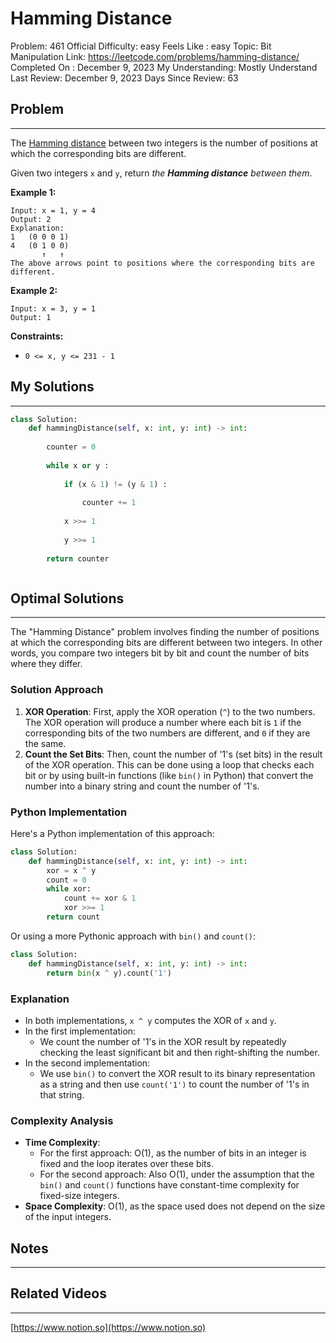# Hamming Distance

Problem: 461
Official Difficulty: easy
Feels Like : easy
Topic: Bit Manipulation
Link: https://leetcode.com/problems/hamming-distance/
Completed On : December 9, 2023
My Understanding: Mostly Understand
Last Review: December 9, 2023
Days Since Review: 63

## Problem

---

The [Hamming distance](https://en.wikipedia.org/wiki/Hamming_distance) between two integers is the number of positions at which the corresponding bits are different.

Given two integers `x` and `y`, return *the **Hamming distance** between them*.

**Example 1:**

```
Input: x = 1, y = 4
Output: 2
Explanation:
1   (0 0 0 1)
4   (0 1 0 0)
       ↑   ↑
The above arrows point to positions where the corresponding bits are different.

```

**Example 2:**

```
Input: x = 3, y = 1
Output: 1

```

**Constraints:**

- `0 <= x, y <= 231 - 1`

## My Solutions

---

```python
class Solution:
    def hammingDistance(self, x: int, y: int) -> int:
    
        counter = 0
    
        while x or y : 
            
            if (x & 1) != (y & 1) : 
                
                counter += 1 
                
            x >>= 1
                
            y >>= 1
            
        return counter
```

```python

```

## Optimal Solutions

---

The "Hamming Distance" problem involves finding the number of positions at which the corresponding bits are different between two integers. In other words, you compare two integers bit by bit and count the number of bits where they differ.

### Solution Approach

1. **XOR Operation**: First, apply the XOR operation (`^`) to the two numbers. The XOR operation will produce a number where each bit is `1` if the corresponding bits of the two numbers are different, and `0` if they are the same.
2. **Count the Set Bits**: Then, count the number of '1's (set bits) in the result of the XOR operation. This can be done using a loop that checks each bit or by using built-in functions (like `bin()` in Python) that convert the number into a binary string and count the number of '1's.

### Python Implementation

Here's a Python implementation of this approach:

```python
class Solution:
    def hammingDistance(self, x: int, y: int) -> int:
        xor = x ^ y
        count = 0
        while xor:
            count += xor & 1
            xor >>= 1
        return count
```

Or using a more Pythonic approach with `bin()` and `count()`:

```python
class Solution:
    def hammingDistance(self, x: int, y: int) -> int:
        return bin(x ^ y).count('1')
```

### Explanation

- In both implementations, `x ^ y` computes the XOR of `x` and `y`.
- In the first implementation:
    - We count the number of '1's in the XOR result by repeatedly checking the least significant bit and then right-shifting the number.
- In the second implementation:
    - We use `bin()` to convert the XOR result to its binary representation as a string and then use `count('1')` to count the number of '1's in that string.

### Complexity Analysis

- **Time Complexity**:
    - For the first approach: O(1), as the number of bits in an integer is fixed and the loop iterates over these bits.
    - For the second approach: Also O(1), under the assumption that the `bin()` and `count()` functions have constant-time complexity for fixed-size integers.
- **Space Complexity**: O(1), as the space used does not depend on the size of the input integers.

## Notes

---

 

## Related Videos

---

[https://www.notion.so](https://www.notion.so)